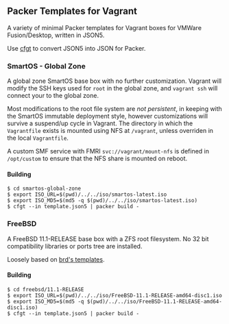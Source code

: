 ## Packer Templates for Vagrant

A variety of minimal Packer templates for Vagrant boxes for VMWare Fusion/Desktop, written in JSON5.

Use [cfgt](github.com/sean-/cfgt) to convert JSON5 into JSON for Packer.

### SmartOS - Global Zone

A global zone SmartOS base box with no further customization. Vagrant will modify the SSH keys used
for `root` in the global zone, and `vagrant ssh` will connect your to the global zone.
	
Most modifications to the root file system are _not persistent_, in keeping with the SmartOS
immutable deployment style, however customizations will survive a suspend/up cycle in Vagrant. The
directory in which the `Vagrantfile` exists is mounted using NFS at `/vagrant`, unless overriden in
the local `Vagrantfile`.

A custom SMF service with FMRI `svc://vagrant/mount-nfs` is defined  in `/opt/custom` to ensure that
the NFS share is mounted on reboot.

#### Building

```shell
$ cd smartos-global-zone
$ export ISO_URL=$(pwd)/../../iso/smartos-latest.iso
$ export ISO_MD5=$(md5 -q $(pwd)/../../iso/smartos-latest.iso)
$ cfgt --in template.json5 | packer build -
```

### FreeBSD

A FreeBSD 11.1-RELEASE base box with a ZFS root filesystem. No 32 bit compatibility libraries or
ports tree are installed.

Loosely based on [brd's templates](https://github.com/brd/packer-freebsd).

#### Building

```shell
$ cd freebsd/11.1-RELEASE
$ export ISO_URL=$(pwd)/../../iso/FreeBSD-11.1-RELEASE-amd64-disc1.iso
$ export ISO_MD5=$(md5 -q $(pwd)/../../iso/FreeBSD-11.1-RELEASE-amd64-disc1.iso)
$ cfgt --in template.json5 | packer build -
```
